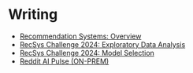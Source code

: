 # Writing
* [Recommendation Systems: Overview](./posts/recsys_overview.md)
* [RecSys Challenge 2024: Exploratory Data Analysis](./posts/recsys_2024_eda.md)
* [RecSys Challenge 2024: Model Selection](./posts/recsys_2024_modeling.md)
* [Reddit AI Pulse (ON-PREM)](./posts/reddit_text_insight_sentiment_local.md)


